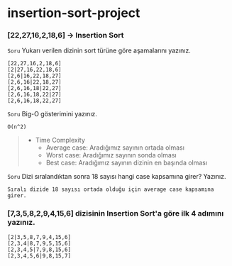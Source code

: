 # insertion-sort-project

### [22,27,16,2,18,6] -> Insertion Sort
`Soru` Yukarı verilen dizinin sort türüne göre aşamalarını yazınız.

    [22,27,16,2,18,6]
    [2|27,16,22,18,6]
    [2,6|16,22,18,27]
    [2,6,16|22,18,27]
    [2,6,16,18|22,27]
    [2,6,16,18,22|27]
    [2,6,16,18,22,27]

`Soru` Big-O gösterimini yazınız.

    O(n^2)

> - Time Complexity
>   - Average case: Aradığımız sayının ortada olması
>   - Worst case: Aradığımız sayının sonda olması
>   - Best case: Aradığımız sayının dizinin en başında olması

`Soru` Dizi sıralandıktan sonra 18 sayısı hangi case kapsamına girer? Yazınız.

    Sıralı dizide 18 sayısı ortada olduğu için average case kapsamına girer.

### [7,3,5,8,2,9,4,15,6] dizisinin Insertion Sort'a göre ilk 4 adımını yazınız.

    [2|3,5,8,7,9,4,15,6]
    [2,3,4|8,7,9,5,15,6]
    [2,3,4,5|7,9,8,15,6]
    [2,3,4,5,6|9,8,15,7]
